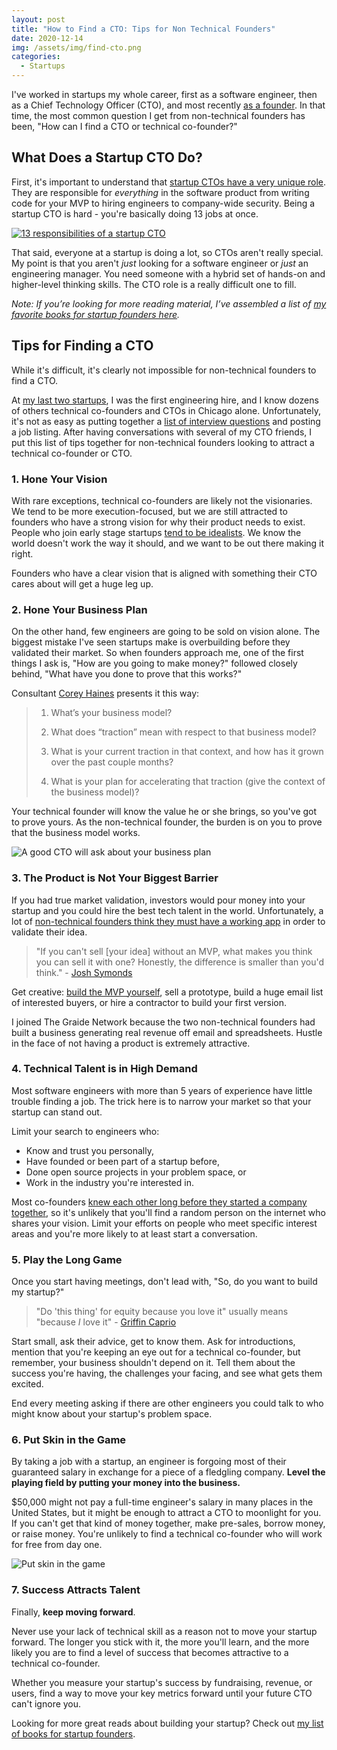 ```yaml
---
layout: post
title: "How to Find a CTO: Tips for Non Technical Founders"
date: 2020-12-14
img: /assets/img/find-cto.png
categories: 
  - Startups
---
```


I've worked in startups my whole career, first as a software engineer, then as a Chief Technology Officer (CTO), and most recently [as a founder](https://www.karllhughes.com/posts/cto-writer). In that time, the most common question I get from non-technical founders has been, "How can I find a CTO or technical co-founder?"

## What Does a Startup CTO Do?
First, it's important to understand that [startup CTOs have a very unique role](https://www.karllhughes.com/posts/roles-of-startup-cto). They are responsible for _everything_ in the software product from writing code for your MVP to hiring engineers to company-wide security. Being a startup CTO is hard - you're basically doing 13 jobs at once.

[![13 responsibilities of a startup CTO](https://i.imgur.com/qmBywUb.jpg)](https://www.karllhughes.com/posts/roles-of-startup-cto)

That said, everyone at a startup is doing a lot, so CTOs aren't really special. My point is that you aren't _just_ looking for a software engineer or _just_ an engineering manager. You need someone with a hybrid set of hands-on and higher-level thinking skills. The CTO role is a really difficult one to fill.

_Note: If you’re looking for more reading material, I’ve assembled a list of [my favorite books for startup founders here](https://www.karllhughes.com/posts/startup-books)._

## Tips for Finding a CTO
While it's difficult, it's clearly not impossible for non-technical founders to find a CTO.

At [my last two startups](/work/), I was the first engineering hire, and I know dozens of others technical co-founders and CTOs in Chicago alone. Unfortunately, it's not as easy as putting together a [list of interview questions](/posts/cto-interview-questions) and posting a job listing. After having conversations with several of my CTO friends, I put this list of tips together for non-technical founders looking to attract a technical co-founder or CTO.

### 1. Hone Your Vision

With rare exceptions, technical co-founders are likely not the visionaries. We tend to be more execution-focused, but we are still attracted to founders who have a strong vision for why their product needs to exist. People who join early stage startups [tend to be idealists](https://www.forbes.com/sites/85broads/2013/11/18/the-millennial-startup-revolution/#51b08ce7622d). We know the world doesn't work the way it should, and we want to be out there making it right.

Founders who have a clear vision that is aligned with something their CTO cares about will get a huge leg up.

### 2. Hone Your Business Plan

On the other hand, few engineers are going to be sold on vision alone. The biggest mistake I've seen startups make is overbuilding before they validated their market. So when founders approach me, one of the first things I ask is, "How are you going to make money?" followed closely behind, "What have you done to prove that this works?"

Consultant [Corey Haines](https://www.linkedin.com/in/coreyhaines/) presents it this way:

> 1) What’s your business model?
>
> 2) What does “traction” mean with respect to that business model?
>
> 3) What is your current traction in that context, and how has it grown over the past couple months?
>
> 4) What is your plan for accelerating that traction (give the context of the business model)?

Your technical founder will know the value he or she brings, so you've got to prove yours. As the non-technical founder, 
the burden is on you to prove that the business model works.

![A good CTO will ask about your business plan](https://i.imgur.com/wedrzaz.jpg)

### 3. The Product is Not Your Biggest Barrier

If you had true market validation, investors would pour money into your startup and you could hire
the best tech talent in the world. Unfortunately, a lot of [non-technical founders think they must have a working app](http://humbledmba.com/please-please-please-stop-asking-how-to-find) in order to validate their idea.

> "If you can't sell [your idea] without an MVP, what makes you think you can sell it with one? Honestly, the difference is smaller than you'd think." - [Josh Symonds](https://www.linkedin.com/in/joshsymonds/)

Get creative: [build the MVP yourself](https://www.karllhughes.com/posts/creating-a-tech-startup-without-a-developer), sell a prototype, build a huge email list of interested buyers, or hire a contractor to build your first version.

I joined The Graide Network because the two non-technical founders had built a business generating real revenue off email and spreadsheets. Hustle in the face of not having a product is extremely attractive.

### 4. Technical Talent is in High Demand

Most software engineers with more than 5 years of experience have little trouble finding a job. The trick here is to narrow your market so that your startup can stand out.

Limit your search to engineers who:

- Know and trust you personally,
- Have founded or been part of a startup before,
- Done open source projects in your problem space, or
- Work in the industry you're interested in.

Most co-founders [knew each other long before they started a company together](https://blog.close.com/the-secret-to-successful-and-lasting-co-founder-relationships/), so it's unlikely that you'll find a random person on the internet who shares your vision. Limit your efforts on people who meet specific interest areas and you're more likely to at least start a conversation.

### 5. Play the Long Game 

Once you start having meetings, don't lead with, "So, do you want to build my startup?"

> "Do 'this thing' for equity because you love it" usually means "because *I* love it" - [Griffin Caprio](https://www.linkedin.com/in/griffincaprio/)

Start small, ask their advice, get to know them. Ask for introductions, mention that you're keeping an eye out for a technical co-founder, but remember, your business shouldn't depend on it. Tell them about the success you're having, the challenges your facing, and see what gets them excited.

End every meeting asking if there are other engineers you could talk to who might know about your startup's problem space.

### 6. Put Skin in the Game

By taking a job with a startup, an engineer is forgoing most of their guaranteed salary in exchange for a piece of a fledgling company. **Level the playing field by putting your money into the business.**

$50,000 might not pay a full-time engineer's salary in many places in the United States, but it might be enough to attract a CTO to moonlight for you. If you can't get that kind of money together, make pre-sales, borrow money, or raise money. You're unlikely to find a technical co-founder who will work for free from day one.

![Put skin in the game](https://i.imgur.com/SIkXBf3.jpg)

### 7. Success Attracts Talent

Finally, **keep moving forward**.

Never use your lack of technical skill as a reason not to move your startup forward. The longer you stick with it, the more you'll learn, and the more likely you are to find a level of success that becomes attractive to a technical co-founder.

Whether you measure your startup's success by fundraising, revenue, or users, find a way to move your key metrics forward until your future CTO can't ignore you.

Looking for more great reads about building your startup? Check out [my list of books for startup founders](/posts/startup-books).

